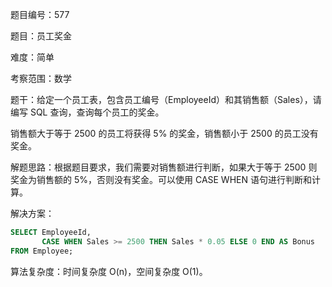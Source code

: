 题目编号：577

题目：员工奖金

难度：简单

考察范围：数学

题干：给定一个员工表，包含员工编号（EmployeeId）和其销售额（Sales），请编写 SQL 查询，查询每个员工的奖金。

销售额大于等于 2500 的员工将获得 5% 的奖金，销售额小于 2500 的员工没有奖金。

解题思路：根据题目要求，我们需要对销售额进行判断，如果大于等于 2500 则奖金为销售额的 5%，否则没有奖金。可以使用 CASE WHEN 语句进行判断和计算。

解决方案：

```sql
SELECT EmployeeId, 
       CASE WHEN Sales >= 2500 THEN Sales * 0.05 ELSE 0 END AS Bonus
FROM Employee;
```

算法复杂度：时间复杂度 O(n)，空间复杂度 O(1)。